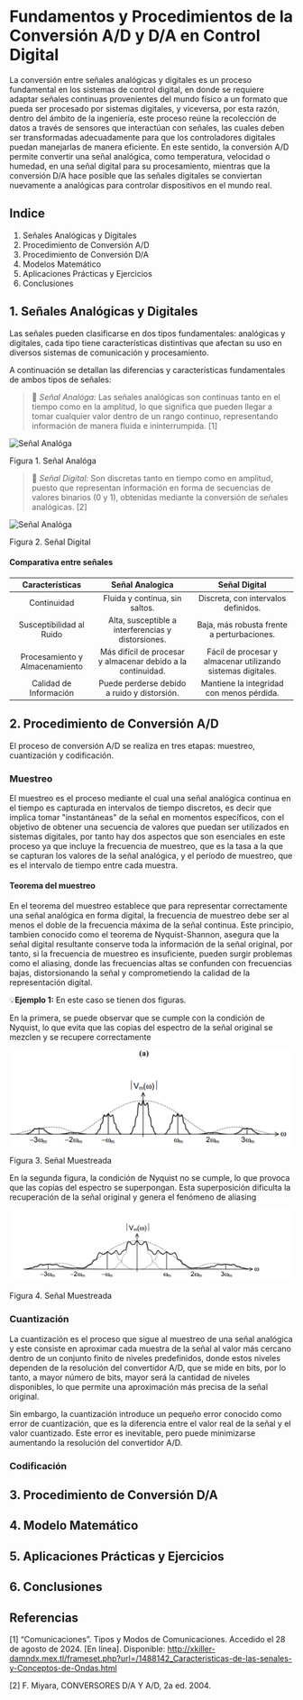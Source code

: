 # Fundamentos y Procedimientos de la Conversión A/D y D/A en Control Digital
La conversión entre señales analógicas y digitales es un proceso fundamental en los sistemas de control digital, en donde se requiere adaptar señales continuas provenientes del mundo físico a un formato que pueda ser procesado por sistemas digitales, y viceversa, por esta razón, dentro del ámbito de la ingeniería, este proceso reúne la recolección de datos a través de sensores que interactúan con señales, las cuales deben ser transformadas adecuadamente para que los controladores digitales puedan manejarlas de manera eficiente. En este sentido, la conversión A/D permite convertir una señal analógica, como temperatura, velocidad o humedad, en una señal digital para su procesamiento, mientras que la conversión D/A hace posible que las señales digitales se conviertan nuevamente a analógicas para controlar dispositivos en el mundo real.

## Indice
1. Señales Analógicas y Digitales
2. Procedimiento de Conversión A/D
3. Procedimiento de Conversión D/A
4. Modelos Matemático
5. Aplicaciones Prácticas y Ejercicios
6. Conclusiones
## 1. Señales Analógicas y Digitales
Las señales pueden clasificarse en dos tipos fundamentales: analógicas y digitales, cada tipo tiene características distintivas que afectan su uso en diversos sistemas de comunicación y procesamiento.

A continuación se detallan las diferencias y características fundamentales de ambos tipos de señales:

>🔑 *Señal Analóga:* Las señales analógicas son continuas tanto en el tiempo como en la amplitud, lo que significa que pueden llegar a tomar cualquier valor dentro de un rango continuo, representando información de manera fluida e ininterrumpida. [1] 

![Señal Analóga](http://xkiller-damndx.mex.tl/imagesnew2/0/0/0/2/1/3/9/8/2/5/Standing_wave_2.gif)

Figura 1. Señal Analóga

>🔑 *Señal Digital:* Son discretas tanto en tiempo como en amplitud, puesto que representan información en forma de secuencias de valores binarios (0 y 1), obtenidas mediante la conversión de señales analógicas. [2]

![Señal Analóga](https://miro.medium.com/v2/resize:fit:1000/1*T05QpHC6DaUl7-9Xrqo5IA.gif)

Figura 2. Señal Digital

#### Comparativa entre señales
| Características 	| Señal Analogica 	| Señal Digital 	|
|:---:	|:---:	|:---:	|
| Continuidad 	| Fluida y continua, sin saltos. 	| Discreta, con intervalos definidos. 	|
| Susceptibilidad al Ruido 	| Alta, susceptible a interferencias y distorsiones. 	| Baja, más robusta frente a perturbaciones. 	|
| Procesamiento y Almacenamiento 	| Más difícil de procesar y almacenar debido a la continuidad. 	| Fácil de procesar y almacenar utilizando sistemas digitales. 	|
| Calidad de Información 	| Puede perderse debido a ruido y distorsión. 	| Mantiene la integridad con menos pérdida. 	|

## 2. Procedimiento de Conversión A/D
El proceso de conversión A/D se realiza en tres etapas: muestreo, cuantización y codificación.
### Muestreo
El muestreo es el proceso mediante el cual una señal analógica continua en el tiempo es capturada en intervalos de tiempo discretos, es decir que implica tomar "instantáneas" de la señal en momentos específicos, con el objetivo de obtener una secuencia de valores que puedan ser utilizados en sistemas digitales, por tanto hay dos aspectos que son esenciales en este proceso ya que incluye la frecuencia de muestreo, que es la tasa a la que se capturan los valores de la señal analógica, y el período de muestreo, que es el intervalo de tiempo entre cada muestra. 

#### Teorema del muestreo
En el teorema del muestreo establece que para representar correctamente una señal analógica en forma digital, la frecuencia de muestreo debe ser al menos el doble de la frecuencia máxima de la señal continua. Este principio, tambien conocido como el teorema de Nyquist-Shannon, asegura que la señal digital resultante conserve toda la información de la señal original, por tanto, si la frecuencia de muestreo es insuficiente, pueden surgir problemas como el aliasing, donde las frecuencias altas se confunden con frecuencias bajas, distorsionando la señal y comprometiendo la calidad de la representación digital.

💡**Ejemplo 1:** En este caso se tienen dos figuras. 

En la primera, se puede observar que se cumple con la condición de Nyquist, lo que evita que las copias del espectro de la señal original se mezclen y se recupere correctamente 

![Señal Analóga](https://github.com/Evellyn27/Apuntes-de-Control-Digital/blob/9aaa463948100481486a4bca02c072d98d89e6a6/Screenshot%202024-08-31%20201222.png)

Figura 3. Señal Muestreada

En la segunda figura, la condición de Nyquist no se cumple, lo que provoca que las copias del espectro se superpongan. Esta superposición dificulta la recuperación de la señal original y genera el fenómeno de aliasing

![Señal Analóga](https://github.com/Evellyn27/Apuntes-de-Control-Digital/blob/3c0e776d83616f144ae21ed4f9f465e3fe096eea/Screenshot%202024-08-31%20201541.png)

Figura 4. Señal Muestreada

### Cuantización
La cuantización es el proceso que sigue al muestreo de una señal analógica y este consiste en aproximar cada muestra de la señal al valor más cercano dentro de un conjunto finito de niveles predefinidos, donde estos niveles dependen de la resolución del convertidor A/D, que se mide en bits, por lo tanto, a mayor número de bits, mayor será la cantidad de niveles disponibles, lo que permite una aproximación más precisa de la señal original.

Sin embargo, la cuantización introduce un pequeño error conocido como error de cuantización, que es la diferencia entre el valor real de la señal y el valor cuantizado. Este error es inevitable, pero puede minimizarse aumentando la resolución del convertidor A/D.

### Codificación

## 3. Procedimiento de Conversión D/A

## 4. Modelo Matemático

## 5. Aplicaciones Prácticas y Ejercicios

## 6. Conclusiones

## Referencias
[1] “Comunicaciones”. Tipos y Modos de Comunicaciones. Accedido el 28 de agosto de 2024. [En línea]. Disponible: http://xkiller-damndx.mex.tl/frameset.php?url=/1488142_Caracteristicas-de-las-senales-y-Conceptos-de-Ondas.html

[2] F. Miyara, CONVERSORES D/A Y A/D, 2a ed. 2004.
